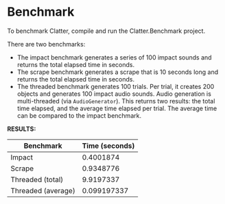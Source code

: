# Benchmark

To benchmark Clatter, compile and run the Clatter.Benchmark project.

There are two benchmarks:

- The impact benchmark generates a series of 100 impact sounds and returns the total elapsed time in seconds.
- The scrape benchmark generates a scrape that is 10 seconds long and returns the total elapsed time in seconds.
- The threaded benchmark generates 100 trials. Per trial, it creates 200 objects and generates 100 impact audio sounds. Audio generation is multi-threaded (via `AudioGenerator`). This returns two results: the total time elapsed, and the average time elapsed per trial. The average time can be compared to the impact benchmark.

**RESULTS:**

| Benchmark | Time (seconds) |
| --- | --- |
| Impact | 0.4001874 |
| Scrape | 0.9348776 |
| Threaded (total) | 9.9197337 |
| Threaded (average) | 0.099197337 |